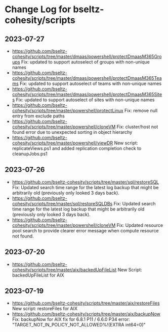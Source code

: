 # Change Log for bseltz-cohesity/scripts

## 2023-07-27

* <https://github.com/bseltz-cohesity/scripts/tree/master/dmaas/powershell/protectDmaasM365Groups> Fix: updated to support autoselect of groups with non-unique names
* <https://github.com/bseltz-cohesity/scripts/tree/master/dmaas/powershell/protectDmaasM365Teams> Fix: updated to support autoselect of teams with non-unique names
* <https://github.com/bseltz-cohesity/scripts/tree/master/dmaas/powershell/protectDmaasM365Sites> Fix: updated to support autoselect of sites with non-unique names
* <https://github.com/bseltz-cohesity/scripts/tree/master/powershell/protectLinux> Fix: remove null entry from exclude paths
* <https://github.com/bseltz-cohesity/scripts/tree/master/powershell/cloneVM> Fix: cluster/host not found error due to unexpected sorting in object hierarchy
* <https://github.com/bseltz-cohesity/scripts/tree/master/powershell/viewDR> New script: replicateViews.ps1 and added replication completion check to cleanupJobs.ps1

## 2023-07-26

* <https://github.com/bseltz-cohesity/scripts/tree/master/sql/restoreSQL> Fix: Updated search time range for the latest log backup that might be arbitrarily old (previously only looked 3 days back).
* <https://github.com/bseltz-cohesity/scripts/tree/master/sql/restoreSQLDBs> Fix: Updated search time range for the latest log backup that might be arbitrarily old (previously only looked 3 days back).
* <https://github.com/bseltz-cohesity/scripts/tree/master/powershell/cloneVM> Fix: Updated resource pool search to provide clearer error message when compute resource not found.

## 2023-07-20

* <https://github.com/bseltz-cohesity/scripts/tree/master/aix/backedUpFileList> New Script: backedUpFileList for AIX

## 2023-07-19

* <https://github.com/bseltz-cohesity/scripts/tree/master/aix/restoreFiles> New script: restoreFiles for AIX
* <https://github.com/bseltz-cohesity/scripts/tree/master/aix/backupNow> Fix: backupNow for AIX fix for 6.8.1 P11 / 6.6.0 P34 error: "TARGET_NOT_IN_POLICY_NOT_ALLOWED%!(EXTRA int64=0)"
